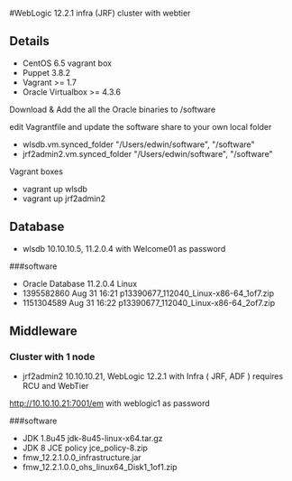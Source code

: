 #WebLogic 12.2.1 infra (JRF) cluster with webtier

## Details
- CentOS 6.5 vagrant box
- Puppet 3.8.2
- Vagrant >= 1.7
- Oracle Virtualbox >= 4.3.6

Download & Add the all the Oracle binaries to /software

edit Vagrantfile and update the software share to your own local folder
- wlsdb.vm.synced_folder "/Users/edwin/software", "/software"
- jrf2admin2.vm.synced_folder "/Users/edwin/software", "/software"

Vagrant boxes
- vagrant up wlsdb
- vagrant up jrf2admin2

## Database
- wlsdb 10.10.10.5, 11.2.0.4 with Welcome01 as password

###software
- Oracle Database 11.2.0.4 Linux
- 1395582860 Aug 31 16:21 p13390677_112040_Linux-x86-64_1of7.zip
- 1151304589 Aug 31 16:22 p13390677_112040_Linux-x86-64_2of7.zip

## Middleware

### Cluster with 1 node
- jrf2admin2 10.10.10.21, WebLogic 12.2.1 with Infra ( JRF, ADF ) requires RCU and WebTier

http://10.10.10.21:7001/em with weblogic1 as password

###software
- JDK 1.8u45 jdk-8u45-linux-x64.tar.gz
- JDK 8 JCE policy jce_policy-8.zip
- fmw_12.2.1.0.0_infrastructure.jar
- fmw_12.2.1.0.0_ohs_linux64_Disk1_1of1.zip
